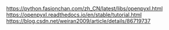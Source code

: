 https://python.fasionchan.com/zh_CN/latest/libs/openpyxl.html
https://openpyxl.readthedocs.io/en/stable/tutorial.html
https://blog.csdn.net/weiran2009/article/details/86719737
